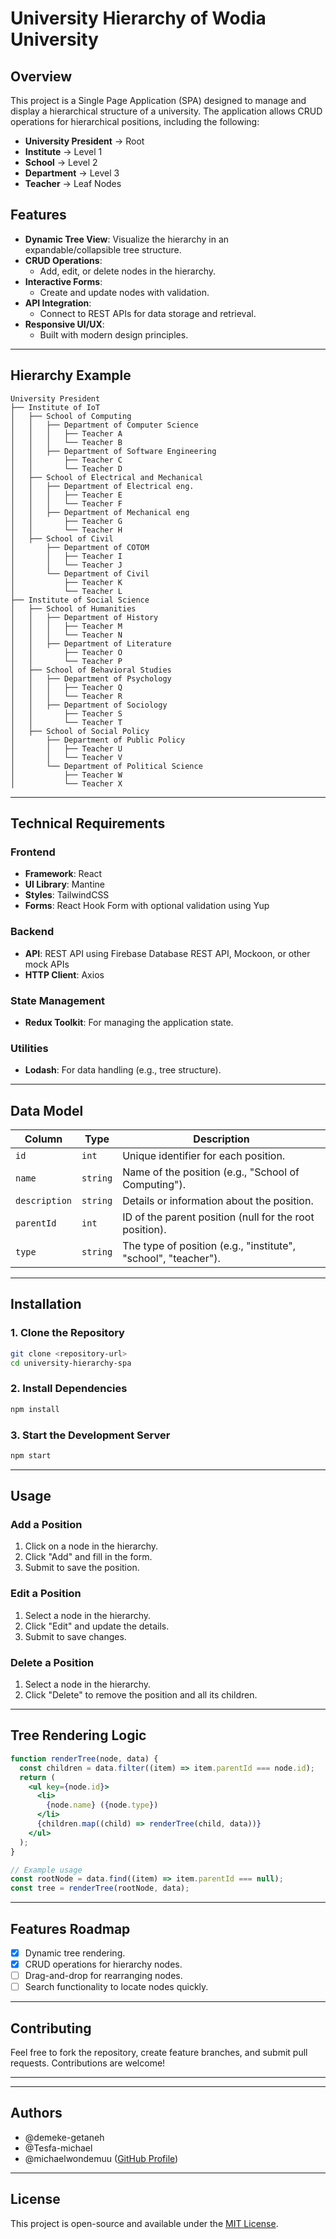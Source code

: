 # University Hierarchy of Wodia University

## **Overview**

This project is a Single Page Application (SPA) designed to manage and display a hierarchical structure of a university. The application allows CRUD operations for hierarchical positions, including the following:

- **University President** → Root
- **Institute** → Level 1
- **School** → Level 2
- **Department** → Level 3
- **Teacher** → Leaf Nodes

## **Features**

- **Dynamic Tree View**: Visualize the hierarchy in an expandable/collapsible tree structure.
- **CRUD Operations**:
  - Add, edit, or delete nodes in the hierarchy.
- **Interactive Forms**:
  - Create and update nodes with validation.
- **API Integration**:
  - Connect to REST APIs for data storage and retrieval.
- **Responsive UI/UX**:
  - Built with modern design principles.

---

## **Hierarchy Example**

```text
University President
├── Institute of IoT
│   ├── School of Computing
│   │   ├── Department of Computer Science
│   │   │   ├── Teacher A
│   │   │   └── Teacher B
│   │   ├── Department of Software Engineering
│   │       ├── Teacher C
│   │       └── Teacher D
│   ├── School of Electrical and Mechanical
│   │   ├── Department of Electrical eng.
│   │   │   ├── Teacher E
│   │   │   └── Teacher F
│   │   ├── Department of Mechanical eng
│   │       ├── Teacher G
│   │       └── Teacher H
│   ├── School of Civil
│       ├── Department of COTOM
│       │   ├── Teacher I
│       │   └── Teacher J
│       └── Department of Civil
│           ├── Teacher K
│           └── Teacher L
├── Institute of Social Science
│   ├── School of Humanities
│   │   ├── Department of History
│   │   │   ├── Teacher M
│   │   │   └── Teacher N
│   │   ├── Department of Literature
│   │       ├── Teacher O
│   │       └── Teacher P
│   ├── School of Behavioral Studies
│   │   ├── Department of Psychology
│   │   │   ├── Teacher Q
│   │   │   └── Teacher R
│   │   ├── Department of Sociology
│   │       ├── Teacher S
│   │       └── Teacher T
│   ├── School of Social Policy
│       ├── Department of Public Policy
│       │   ├── Teacher U
│       │   └── Teacher V
│       └── Department of Political Science
│           ├── Teacher W
│           └── Teacher X

```

---

## **Technical Requirements**

### **Frontend**

- **Framework**: React
- **UI Library**: Mantine
- **Styles**: TailwindCSS
- **Forms**: React Hook Form with optional validation using Yup

### **Backend**

- **API**: REST API using Firebase Database REST API, Mockoon, or other mock APIs
- **HTTP Client**: Axios

### **State Management**

- **Redux Toolkit**: For managing the application state.

### **Utilities**

- **Lodash**: For data handling (e.g., tree structure).

---

## **Data Model**

| **Column**    | **Type** | **Description**                                                |
| ------------- | -------- | -------------------------------------------------------------- |
| `id`          | `int`    | Unique identifier for each position.                           |
| `name`        | `string` | Name of the position (e.g., "School of Computing").            |
| `description` | `string` | Details or information about the position.                     |
| `parentId`    | `int`    | ID of the parent position (null for the root position).        |
| `type`        | `string` | The type of position (e.g., "institute", "school", "teacher"). |

---

## **Installation**

### 1. Clone the Repository

```bash
git clone <repository-url>
cd university-hierarchy-spa
```

### 2. Install Dependencies

```bash
npm install
```

### 3. Start the Development Server

```bash
npm start
```

---

## **Usage**

### Add a Position

1. Click on a node in the hierarchy.
2. Click "Add" and fill in the form.
3. Submit to save the position.

### Edit a Position

1. Select a node in the hierarchy.
2. Click "Edit" and update the details.
3. Submit to save changes.

### Delete a Position

1. Select a node in the hierarchy.
2. Click "Delete" to remove the position and all its children.

---

## **Tree Rendering Logic**

```jsx
function renderTree(node, data) {
  const children = data.filter((item) => item.parentId === node.id);
  return (
    <ul key={node.id}>
      <li>
        {node.name} ({node.type})
      </li>
      {children.map((child) => renderTree(child, data))}
    </ul>
  );
}

// Example usage
const rootNode = data.find((item) => item.parentId === null);
const tree = renderTree(rootNode, data);
```

---

## **Features Roadmap**

- [x] Dynamic tree rendering.
- [x] CRUD operations for hierarchy nodes.
- [ ] Drag-and-drop for rearranging nodes.
- [ ] Search functionality to locate nodes quickly.

---

## **Contributing**

Feel free to fork the repository, create feature branches, and submit pull requests. Contributions are welcome!

---

---

## **Authors**

- @demeke-getaneh
- @Tesfa-michael
- @michaelwondemuu ([GitHub Profile](https://github.com/MichaelWondemuu))

---

## **License**

This project is open-source and available under the [MIT License](LICENSE).
